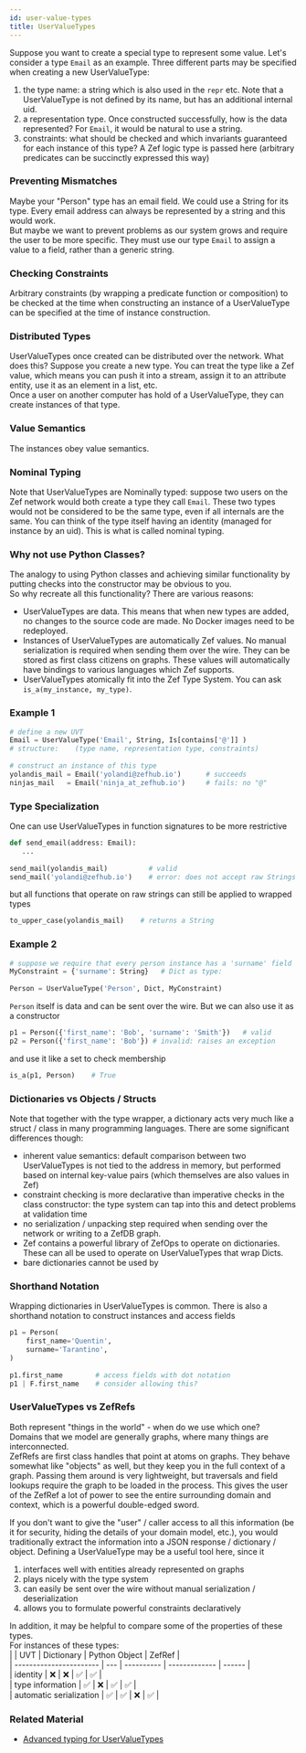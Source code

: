 ```yaml
---
id: user-value-types
title: UserValueTypes
---
```


  
Suppose you want to create a special type to represent some value. Let's consider a type `Email` as an example. Three different parts may be specified when creating a new UserValueType:  
1. the type name: a string which is also used in the `repr` etc. Note that a UserValueType is not defined by its name, but has an additional internal uid.  
2. a representation type. Once constructed successfully, how is the data represented? For `Email`, it would be natural to use a string.  
3. constraints: what should be checked and which invariants guaranteed for each instance of this type? A Zef logic type is passed here (arbitrary predicates can be succinctly expressed this way)  
  
  
### Preventing Mismatches  
Maybe your "Person" type has an email field. We could use a String for its type. Every email address can always be represented by a string and this would work.  
But maybe we want to prevent problems as our system grows and require the user to be more specific. They must use our type `Email` to assign a value to a field, rather than a generic string.   
  
  
### Checking Constraints  
Arbitrary constraints (by wrapping a predicate function or composition) to be checked at the time when constructing an instance of a UserValueType can be specified at the time of instance construction.  
  
  
### Distributed Types  
UserValueTypes once created can be distributed over the network. What does this? Suppose you create a new type. You can treat the type like a Zef value, which means you can push it into a stream, assign it to an attribute entity, use it as an element in a list, etc.  
Once a user on another computer has hold of a UserValueType, they can create instances of that type.  
  
  
### Value Semantics  
The instances obey value semantics.  
  
  
### Nominal Typing  
Note that UserValueTypes are Nominally typed: suppose two users on the Zef network would both create a type they call `Email`. These two types would not be considered to be the same type, even if all internals are the same. You can think of the type itself having an identity (managed for instance by an uid). This is what is called nominal typing.  
  
  
### Why not use Python Classes?  
The analogy to using Python classes and achieving similar functionality by putting checks into the constructor may be obvious to you.  
So why recreate all this functionality? There are various reasons:  
- UserValueTypes are data. This means that when new types are added, no changes to the source code are made. No Docker images need to be redeployed.  
- Instances of UserValueTypes are automatically Zef values. No manual serialization is required when sending them over the wire. They can be stored as first class citizens on graphs. These values will automatically have bindings to various languages which Zef supports.  
- UserValueTypes atomically fit into the Zef Type System. You can ask `is_a(my_instance, my_type)`.  
  
  
### Example 1  
```python  
# define a new UVT  
Email = UserValueType('Email', String, Is[contains['@']] )  
# structure:    (type name, representation type, constraints)  
  
# construct an instance of this type  
yolandis_mail = Email('yolandi@zefhub.io')      # succeeds  
ninjas_mail   = Email('ninja_at_zefhub.io')     # fails: no "@"  
```  
  
  
### Type Specialization  
One can use UserValueTypes in function signatures to be more restrictive  
 ```python  
def send_email(address: Email):  
	...  
   
send_mail(yolandis_mail)          # valid  
send_mail('yolandi@zefhub.io')    # error: does not accept raw Strings  
```  
  
but all functions that operate on raw strings can still be applied to wrapped types  
```python  
to_upper_case(yolandis_mail)    # returns a String  
```  
  
  
  
### Example 2  
```python  
# suppose we require that every person instance has a 'surname' field  
MyConstraint = {'surname': String}   # Dict as type:   
  
Person = UserValueType('Person', Dict, MyConstraint)  
```  
  
`Person` itself is data and can be sent over the wire. But we can also use it as a constructor  
```python  
p1 = Person({'first_name': 'Bob', 'surname': 'Smith'})   # valid  
p2 = Person({'first_name': 'Bob'}) # invalid: raises an exception  
```  
and use it like a set to check membership  
```python  
is_a(p1, Person)    # True  
```  
  
  
### Dictionaries vs Objects / Structs  
Note that together with the type wrapper, a dictionary acts very much like a struct / class in many programming languages. There are some significant differences though:  
  
- inherent value semantics: default comparison between two UserValueTypes is not tied to the address in memory, but performed based on internal key-value pairs (which themselves are also values in Zef)  
- constraint checking is more declarative than imperative checks in the class constructor: the type system can tap into this and detect problems at validation time  
- no serialization / unpacking step required when sending over the network or writing to a ZefDB graph.   
- Zef contains a powerful library of ZefOps to operate on dictionaries. These can all be used to operate on UserValueTypes that wrap Dicts.  
- bare dictionaries cannot be used by   
  
  
### Shorthand Notation  
Wrapping dictionaries in UserValueTypes is common. There is also a shorthand notation to construct instances and access fields  
```python  
p1 = Person(  
	first_name='Quentin',  
	surname='Tarantino',  
)  
  
p1.first_name        # access fields with dot notation  
p1 | F.first_name    # consider allowing this?  
```  
  
  
  
### UserValueTypes vs ZefRefs  
Both represent "things in the world" - when do we use which one?  
Domains that we model are generally graphs, where many things are interconnected.   
ZefRefs are first class handles that point at atoms on graphs. They behave somewhat like "objects" as well, but they keep you in the full context of a graph. Passing them around is very lightweight, but traversals and field lookups require the graph to be loaded in the process. This gives the user of the ZefRef a lot of power to see the entire surrounding domain and context, which is a powerful double-edged sword.  
  
If you don't want to give the "user" / caller access to all this information (be it for security, hiding the details of your domain model, etc.), you would traditionally extract the information into a JSON response / dictionary / object. Defining a UserValueType may be a useful tool here, since it   
1. interfaces well with entities already represented on graphs  
2. plays nicely with the type system  
3. can easily be sent over the wire without manual serialization / deserialization   
4. allows you to formulate powerful constraints declaratively  
  
  
In addition, it may be helpful to compare some of the properties of these types.  
For instances of these types:  
|                         | UVT | Dictionary | Python Object | ZefRef |  
| ----------------------- | --- | ---------- | ------------- | ------ |  
| identity                | ❌  | ❌         | ✅            |   ✅       |  
| type information        | ✅  | ❌         | ✅            |   ✅      |  
| automatic serialization | ✅  | ✅         | ❌            |   ✅      |  
  
  
### Related Material  
- [Advanced typing for UserValueTypes](user-value-type-advanced-typing)